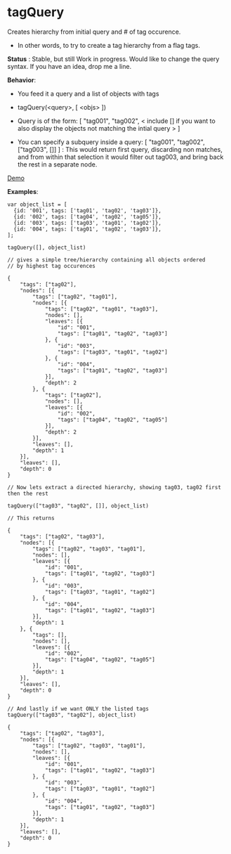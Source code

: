 # tagQuery
Creates hierarchy from initial query and # of tag occurence. 
* In other words, to try to create a tag hierarchy from a flag tags.

__Status__ :
Stable, but still Work in progress. Would like to change the query syntax. If you have an idea, drop me a line.

__Behavior__:
- You feed it a query and a list of objects with tags
- tagQuery(\<query\>, [ \<objs\> ])

- Query is of the form:
  [ "tag001", "tag002", \< include [] if you want to also display the objects not matching the intial query \> ]
  
- You can specify a subquery inside a query: [ "tag001", "tag002", ["tag003", []] ] : This would return first query, discarding non matches, and from within that selection it would filter out tag003, and bring back the rest in a separate node.

[Demo](https://trokster.github.io/tagQuery)

__Examples__:

```
var object_list = [
  {id: '001', tags: ['tag01', 'tag02', 'tag03']},
  {id: '002', tags: ['tag04', 'tag02', 'tag05']},
  {id: '003', tags: ['tag03', 'tag01', 'tag02']},
  {id: '004', tags: ['tag01', 'tag02', 'tag03']},
];

tagQuery([], object_list)

// gives a simple tree/hierarchy containing all objects ordered
// by highest tag occurences

{
    "tags": ["tag02"],
    "nodes": [{
        "tags": ["tag02", "tag01"],
        "nodes": [{
            "tags": ["tag02", "tag01", "tag03"],
            "nodes": [],
            "leaves": [{
                "id": "001",
                "tags": ["tag01", "tag02", "tag03"]
            }, {
                "id": "003",
                "tags": ["tag03", "tag01", "tag02"]
            }, {
                "id": "004",
                "tags": ["tag01", "tag02", "tag03"]
            }],
            "depth": 2
        }, {
            "tags": ["tag02"],
            "nodes": [],
            "leaves": [{
                "id": "002",
                "tags": ["tag04", "tag02", "tag05"]
            }],
            "depth": 2
        }],
        "leaves": [],
        "depth": 1
    }],
    "leaves": [],
    "depth": 0
}

// Now lets extract a directed hierarchy, showing tag03, tag02 first then the rest

tagQuery(["tag03", "tag02", []], object_list)

// This returns

{
    "tags": ["tag02", "tag03"],
    "nodes": [{
        "tags": ["tag02", "tag03", "tag01"],
        "nodes": [],
        "leaves": [{
            "id": "001",
            "tags": ["tag01", "tag02", "tag03"]
        }, {
            "id": "003",
            "tags": ["tag03", "tag01", "tag02"]
        }, {
            "id": "004",
            "tags": ["tag01", "tag02", "tag03"]
        }],
        "depth": 1
    }, {
        "tags": [],
        "nodes": [],
        "leaves": [{
            "id": "002",
            "tags": ["tag04", "tag02", "tag05"]
        }],
        "depth": 1
    }],
    "leaves": [],
    "depth": 0
}

// And lastly if we want ONLY the listed tags
tagQuery(["tag03", "tag02"], object_list)

{
    "tags": ["tag02", "tag03"],
    "nodes": [{
        "tags": ["tag02", "tag03", "tag01"],
        "nodes": [],
        "leaves": [{
            "id": "001",
            "tags": ["tag01", "tag02", "tag03"]
        }, {
            "id": "003",
            "tags": ["tag03", "tag01", "tag02"]
        }, {
            "id": "004",
            "tags": ["tag01", "tag02", "tag03"]
        }],
        "depth": 1
    }],
    "leaves": [],
    "depth": 0
}

```
